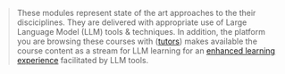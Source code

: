 
> These modules represent state of the art approaches to the their disciciplines. They are delivered with appropriate use of Large Language Model (LLM) tools & techniques. In addition, the platform you are browsing these courses with ([tutors](https://tutors.dev)) makes available the course content as a stream for LLM learning for an [enhanced learning experience](https://tutors.dev/llm/soft-eng-devops) facilitated by LLM tools.